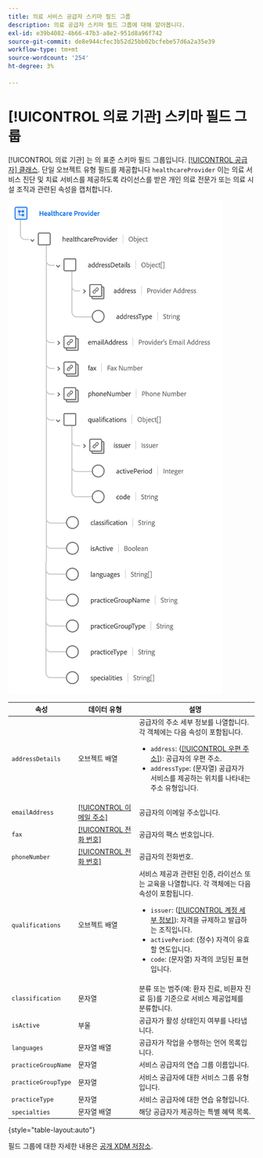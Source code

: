```yaml
---
title: 의료 서비스 공급자 스키마 필드 그룹
description: 의료 공급자 스키마 필드 그룹에 대해 알아봅니다.
exl-id: e39b4082-4b66-47b3-a8e2-951d8a96f742
source-git-commit: de8e944cfec3b52d25bb02bcfebe57d6a2a35e39
workflow-type: tm+mt
source-wordcount: '254'
ht-degree: 3%

---
```


# [!UICONTROL 의료 기관] 스키마 필드 그룹

[!UICONTROL 의료 기관] 는 의 표준 스키마 필드 그룹입니다. [[!UICONTROL 공급자] 클래스](../../classes/provider.md). 단일 오브젝트 유형 필드를 제공합니다 `healthcareProvider` 이는 의료 서비스 진단 및 치료 서비스를 제공하도록 라이선스를 받은 개인 의료 전문가 또는 의료 시설 조직과 관련된 속성을 캡처합니다.

![](../../images/field-groups/healthcare-provider.png)

| 속성 | 데이터 유형 | 설명 |
| --- | --- | --- |
| `addressDetails` | 오브젝트 배열 | 공급자의 주소 세부 정보를 나열합니다. 각 객체에는 다음 속성이 포함됩니다. <ul><li>`address`: ([[!UICONTROL 우편 주소]](../../data-types/postal-address.md)): 공급자의 우편 주소.</li><li>`addressType`: (문자열) 공급자가 서비스를 제공하는 위치를 나타내는 주소 유형입니다.</li></ul> |
| `emailAddress` | [[!UICONTROL 이메일 주소]](../../data-types/email-address.md) | 공급자의 이메일 주소입니다. |
| `fax` | [[!UICONTROL 전화 번호]](../../data-types/phone-number.md) | 공급자의 팩스 번호입니다. |
| `phoneNumber` | [[!UICONTROL 전화 번호]](../../data-types/phone-number.md) | 공급자의 전화번호. |
| `qualifications` | 오브젝트 배열 | 서비스 제공과 관련된 인증, 라이선스 또는 교육을 나열합니다. 각 객체에는 다음 속성이 포함됩니다. <ul><li>`issuer`: ([[!UICONTROL 계정 세부 정보]](../../data-types/account-details.md)): 자격을 규제하고 발급하는 조직입니다.</li><li>`activePeriod`: (정수) 자격이 유효할 연도입니다.</li><li>`code`: (문자열) 자격의 코딩된 표현입니다.</li></ul> |
| `classification` | 문자열 | 분류 또는 범주(예: 환자 진료, 비환자 진료 등)를 기준으로 서비스 제공업체를 분류합니다. |
| `isActive` | 부울 | 공급자가 활성 상태인지 여부를 나타냅니다. |
| `languages` | 문자열 배열 | 공급자가 작업을 수행하는 언어 목록입니다. |
| `practiceGroupName` | 문자열 | 서비스 공급자의 연습 그룹 이름입니다. |
| `practiceGroupType` | 문자열 | 서비스 공급자에 대한 서비스 그룹 유형입니다. |
| `practiceType` | 문자열 | 서비스 공급자에 대한 연습 유형입니다. |
| `specialties` | 문자열 배열 | 해당 공급자가 제공하는 특별 혜택 목록. |

{style="table-layout:auto"}

필드 그룹에 대한 자세한 내용은 [공개 XDM 저장소](https://github.com/adobe/xdm/blob/master/components/fieldgroups/provider/healthcare-provider-details.schema.json).
